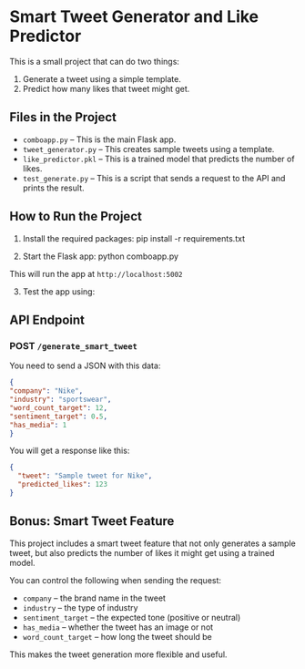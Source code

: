 # Smart Tweet Generator and Like Predictor

This is a small project that can do two things:
1. Generate a tweet using a simple template.
2. Predict how many likes that tweet might get.

## Files in the Project

- `comboapp.py` – This is the main Flask app.
- `tweet_generator.py` – This creates sample tweets using a template.
- `like_predictor.pkl` – This is a trained model that predicts the number of likes.
- `test_generate.py` – This is a script that sends a request to the API and prints the result.

## How to Run the Project

1. Install the required packages:
pip install -r requirements.txt

2. Start the Flask app:
python comboapp.py

This will run the app at `http://localhost:5002`

3. Test the app using:

## API Endpoint

### POST `/generate_smart_tweet`

You need to send a JSON with this data:

```json
{
"company": "Nike",
"industry": "sportswear",
"word_count_target": 12,
"sentiment_target": 0.5,
"has_media": 1
}
```
You will get a response like this:

```json
{
  "tweet": "Sample tweet for Nike",
  "predicted_likes": 123
}
```
## Bonus: Smart Tweet Feature

This project includes a smart tweet feature that not only generates a sample tweet, but also predicts the number of likes it might get using a trained model.

You can control the following when sending the request:
- `company` – the brand name in the tweet
- `industry` – the type of industry
- `sentiment_target` – the expected tone (positive or neutral)
- `has_media` – whether the tweet has an image or not
- `word_count_target` – how long the tweet should be

This makes the tweet generation more flexible and useful.

